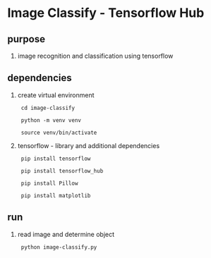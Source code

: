 
<h1>Image Classify - Tensorflow Hub</h1>

<h2> purpose </h2>

 1) image recognition and classification using tensorflow 

<h2> dependencies </h2>

 1) create virtual environment

         cd image-classify

         python -m venv venv

         source venv/bin/activate

 2) tensorflow - library and additional dependencies

         pip install tensorflow

		 pip install tensorflow_hub

		 pip install Pillow

		 pip install matplotlib

<h2> run </h2>

 1) read image and determine object

         python image-classify.py
